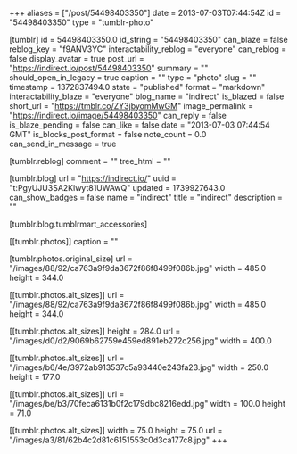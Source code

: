+++
aliases = ["/post/54498403350"]
date = 2013-07-03T07:44:54Z
id = "54498403350"
type = "tumblr-photo"

[tumblr]
id = 54498403350.0
id_string = "54498403350"
can_blaze = false
reblog_key = "f9ANV3YC"
interactability_reblog = "everyone"
can_reblog = false
display_avatar = true
post_url = "https://indirect.io/post/54498403350"
summary = ""
should_open_in_legacy = true
caption = ""
type = "photo"
slug = ""
timestamp = 1372837494.0
state = "published"
format = "markdown"
interactability_blaze = "everyone"
blog_name = "indirect"
is_blazed = false
short_url = "https://tmblr.co/ZY3jbyomMwGM"
image_permalink = "https://indirect.io/image/54498403350"
can_reply = false
is_blaze_pending = false
can_like = false
date = "2013-07-03 07:44:54 GMT"
is_blocks_post_format = false
note_count = 0.0
can_send_in_message = true

[tumblr.reblog]
comment = ""
tree_html = ""

[tumblr.blog]
url = "https://indirect.io/"
uuid = "t:PgyUJU3SA2Klwyt81UWAwQ"
updated = 1739927643.0
can_show_badges = false
name = "indirect"
title = "indirect"
description = ""

[tumblr.blog.tumblrmart_accessories]

[[tumblr.photos]]
caption = ""

[tumblr.photos.original_size]
url = "/images/88/92/ca763a9f9da3672f86f8499f086b.jpg"
width = 485.0
height = 344.0

[[tumblr.photos.alt_sizes]]
url = "/images/88/92/ca763a9f9da3672f86f8499f086b.jpg"
width = 485.0
height = 344.0

[[tumblr.photos.alt_sizes]]
height = 284.0
url = "/images/d0/d2/9069b62759e459ed891eb272c256.jpg"
width = 400.0

[[tumblr.photos.alt_sizes]]
url = "/images/b6/4e/3972ab913537c5a93440e243fa23.jpg"
width = 250.0
height = 177.0

[[tumblr.photos.alt_sizes]]
url = "/images/be/b3/70feca6131b0f2c179dbc8216edd.jpg"
width = 100.0
height = 71.0

[[tumblr.photos.alt_sizes]]
width = 75.0
height = 75.0
url = "/images/a3/81/62b4c2d81c6151553c0d3ca177c8.jpg"
+++
